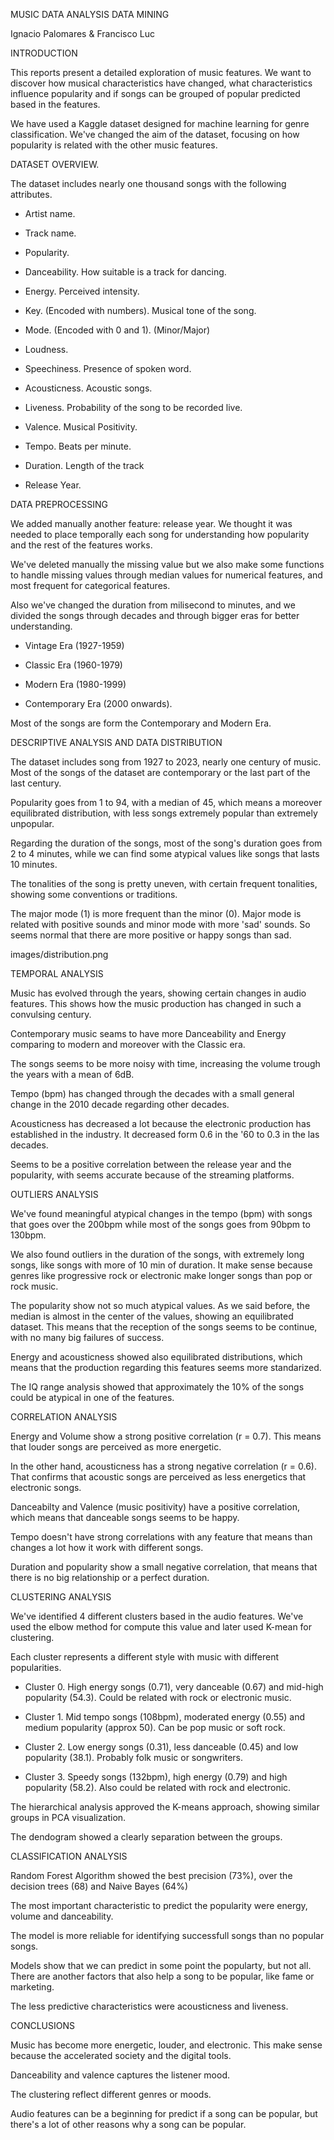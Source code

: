 MUSIC DATA ANALYSIS
DATA MINING

Ignacio Palomares & Francisco Luc


INTRODUCTION

This reports present a detailed exploration of music features. We want to discover how musical characteristics have changed, what characteristics influence popularity and if songs can be grouped of popular predicted based in the features.

We have used a Kaggle dataset designed for machine learning for genre classification. We've changed the aim of the dataset, focusing on how popularity is related with the other music features.


DATASET OVERVIEW.

The dataset includes nearly one thousand songs with the following attributes.

- Artist name.

- Track name.

- Popularity.

- Danceability. How suitable is a track for dancing.

- Energy. Perceived intensity.

- Key. (Encoded with numbers). Musical tone of the song.

- Mode. (Encoded with 0 and 1). (Minor/Major)

- Loudness.

- Speechiness. Presence of spoken word.

- Acousticness. Acoustic songs.

- Liveness. Probability of the song to be recorded live.

- Valence. Musical Positivity.

- Tempo. Beats per minute.

- Duration. Length of the track

- Release Year.


DATA PREPROCESSING

We added manually another feature: release year. We thought it was needed to place temporally each song for understanding how popularity and the rest of the features works.

We've deleted manually the missing value but we also make some functions to handle missing values through median values for numerical features, and most frequent for categorical features.

Also we've changed the duration from milisecond to minutes, and we divided the songs through decades and through bigger eras for better understanding.

- Vintage Era (1927-1959)

- Classic Era (1960-1979)

- Modern Era (1980-1999) 

- Contemporary Era (2000 onwards).

Most of the songs are form the Contemporary and Modern Era.



DESCRIPTIVE ANALYSIS AND DATA DISTRIBUTION

The dataset includes song from 1927 to 2023, nearly one century of music. Most of the songs of the dataset are contemporary or the last part of the last century.

Popularity goes from 1 to 94, with a median of 45, which means a moreover equilibrated distribution, with less songs extremely popular than extremely unpopular.

Regarding the duration of the songs, most of the song's duration goes from 2 to 4 minutes, while we can find some atypical values like songs that lasts 10 minutes.

The tonalities of the song is pretty uneven, with certain frequent tonalities, showing some conventions or traditions.

The major mode (1) is more frequent than the minor (0). Major mode is related with positive sounds and minor mode with more 'sad' sounds. So seems normal that there are more positive or happy songs than sad.

images/distribution.png


TEMPORAL ANALYSIS

Music has evolved through the years, showing certain changes in audio features. This shows how the music production has changed in such a convulsing century.

Contemporary music seams to have more Danceability and Energy comparing to modern and moreover with the Classic era.

The songs seems to be more noisy with time, increasing the volume trough the years with a mean of 6dB.

Tempo (bpm) has changed through the decades with a small general change in the 2010 decade regarding other decades.

Acousticness has decreased a lot because the electronic production has established in the industry. It decreased form 0.6 in the '60 to 0.3 in the las decades.

Seems to be a positive correlation between the release year and the popularity, with seems accurate because of the streaming platforms.




OUTLIERS ANALYSIS

We've found meaningful atypical changes in the tempo (bpm) with songs that goes over the 200bpm while most of the songs goes from 90bpm to 130bpm.

We also found outliers in the duration of the songs, with extremely long songs, like songs with more of 10 min of duration. It make sense because genres like progressive rock or electronic make longer songs than pop or rock music. 

The popularity show not so much atypical values. As we said before, the median is almost in the center of the values, showing an equilibrated dataset. This means that the reception of the songs seems to be continue, with no many big failures of success.

Energy and acousticness showed also equilibrated distributions, which means that the production regarding this features seems more standarized.

The IQ range analysis showed that approximately the 10% of the songs could be atypical in one of the features.




CORRELATION ANALYSIS

Energy and Volume show a strong positive correlation (r = 0.7). This means that louder songs are perceived as more energetic.

In the other hand, acousticness has a strong negative correlation (r = 0.6). That confirms that acoustic songs are perceived as less energetics that electronic songs.

Danceabilty and Valence (music positivity) have a positive correlation, which means that danceable songs seems to be happy.

Tempo doesn't have strong correlations with any feature that means than changes a lot how it work with different songs.

Duration and popularity show a small negative correlation, that means that there is no big relationship or a perfect duration.




CLUSTERING ANALYSIS

We've identified 4 different clusters based in the audio features. We've used the elbow method for compute this value and later used K-mean for clustering.

Each cluster represents a different style with music with different popularities.

- Cluster 0. High energy songs (0.71), very danceable (0.67) and mid-high popularity (54.3). Could be related with rock or electronic music.

- Cluster 1. Mid tempo songs (108bpm), moderated energy (0.55) and medium popularity (approx 50). Can be pop music or soft rock.

- Cluster 2. Low energy songs (0.31), less danceable (0.45) and low popularity (38.1). Probably folk music or songwriters.

- Cluster 3. Speedy songs (132bpm), high energy (0.79) and high popularity (58.2). Also could be related with rock and electronic.


The hierarchical analysis approved the K-means approach, showing similar groups in PCA visualization.

The dendogram showed a clearly separation between the groups.





CLASSIFICATION ANALYSIS

Random Forest Algorithm showed the best precision (73%), over the decision trees (68) and Naive Bayes (64%)

The most important characteristic to predict the popularity were energy, volume and danceability.

The model is more reliable for identifying successfull songs than no popular songs.

Models show that we can predict in some point the popularty, but not all. There are another factors that also help a song to be popular, like fame or marketing.

The less predictive characteristics were acousticness and liveness. 



CONCLUSIONS

Music has become more energetic, louder, and electronic. This make sense because the accelerated society and the digital tools.

Danceability and valence captures the listener mood.

The clustering reflect different genres or moods.

Audio features can be a beginning for predict if a song can be popular, but there's a lot of other reasons why a song can be popular. 


 
